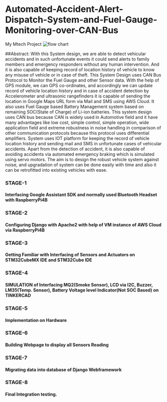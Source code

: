 # Automated-Accident-Alert-Dispatch-System-and-Fuel-Gauge-Monitoring-over-CAN-Bus
My Mtech Project
![flow chart](https://user-images.githubusercontent.com/88953654/155040005-efc93b8b-64ad-4a52-ba6c-f7e9e71aaf9a.PNG)

##Abstract:
With this System design, we are able to detect vehicular accidents and in such unfortunate events it could send alerts to family members and emergency responders without any human intervention. And it is also capable of keeping record of location history of vehicle to know any misuse of vehicle or in case of theft. This System Design uses CAN Bus Protocol to Monitor the Fuel Gauge and other Sensor data.
With the help of GPS module, we can GPS co-ordinates, and accordingly we can update record of vehicle location history and in case of accident detection by Accelerometer and ultrasonic rangefinders it is capable of sending the location in Google Maps URL form via Mail and SMS using AWS Cloud.
It also uses Fuel Gauge based Battery Management system based on remaining SOC(State of Charge) of Li-ion batteries.
This system design uses CAN bus because CAN is widely used in Automotive field and it have many advantages like low cost, simple control, simple operation, wide application field and extreme robustness in noise handling in comparison of other communication protocols because this protocol uses differential amplifiers.
System uses IOT platform for keeping the record of vehicle location history and sending mail and SMS in unfortunate cases of vehicular accidents.
Apart from the detection of accident, it is also capable of avoiding accidents via automated emergency braking which is simulated using servo motors.
The aim is to design the robust vehicle system against noise, and upgradation of system can be done easily with time and also it can be retrofitted into existing vehicles with ease. 

### STAGE-1

#### Interfacing Google Assistant SDK and normally used Bluetooth Headset with RaspberryPi4B

### STAGE-2

#### Configuring Django with Apache2 with help of VM instance of AWS Cloud via RaspberryPi4B

### STAGE-3

#### Getting Familiar with Interfacing of Sensors and Actuators on STM32CubeMX IDE and STM32Cube IDE

### STAGE-4

#### SIMULATION of Interfacing MQ2(Smoke Sensor), LCD via I2C, Buzzer, LM35(Temp. Sensor), Battery Voltage level Indicator(Not SOC Based) on TINKERCAD

### STAGE-5

#### Implementation on Hardware

### STAGE-6

#### Building Webpage to display all Sensors Reading

### STAGE-7

#### Migrating data into database of Django Webframework

### STAGE-8

#### Final Integration testing. 
